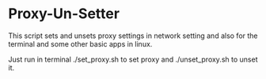 # Proxy-Un-Setter
This script sets and unsets proxy settings in network setting and also for the terminal and some other basic apps in linux.


Just run in terminal ./set_proxy.sh to set proxy
and ./unset_proxy.sh to unset it.
